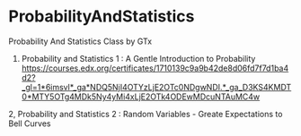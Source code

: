 # ProbabilityAndStatistics
Probability And Statistics Class by GTx

1. Probability and Statistics 1 : A Gentle Introduction to Probability
https://courses.edx.org/certificates/1710139c9a9b42de8d06fd7f7d1ba4d2?_gl=1*6imsvl*_ga*NDQ5NjI4OTYzLjE2OTc0NDgwNDI.*_ga_D3KS4KMDT0*MTY5OTg4MDk5Ny4yMi4xLjE2OTk4ODEwMDcuNTAuMC4w

2, Probability and Statistics 2 : Random Variables - Greate Expectations to Bell Curves
